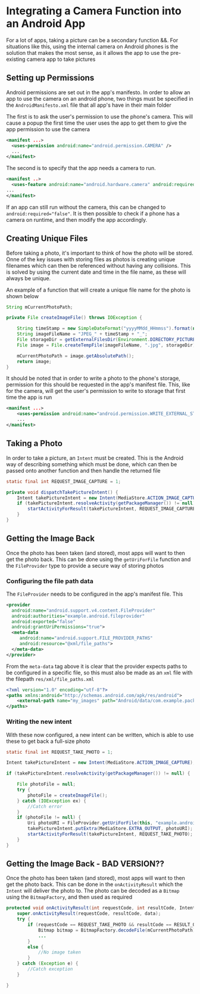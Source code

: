 # Integrating a Camera Function into an Android App

For a lot of apps, taking a picture can be a secondary function &&. For situations like this, using the internal camera on Android phones is the solution that makes the most sense, as it allows the app to use the pre-existing camera app to take pictures

## Setting up Permissions

Android permissions are set out in the app's manifesto. In order to allow an app to use the camera on an android phone, two things must be specified in the `AndroidManifesto.xml` file that all app's have in their main folder

The first is to ask the user's permission to use the phone's camera. This will cause a popup the first time the user uses the app to get them to give the app permission to use the camera

```xml
<manifest ...>
  <uses-permission android:name="android.permission.CAMERA" />
  ...
</manifest>
```

The second is to specify that the app needs a camera to run.

```xml
<manifest ..>
  <uses-feature android:name="android.hardware.camera" android:required="true" />
...
</manifest>
```

If an app can still run without the camera, this can be changed to `android:required="false"`. It is then possible to check if a phone has a camera on runtime, and then modify the app accordingly.

## Creating Unique Files

Before taking a photo, it's important to think of how the photo will be stored. Onne of the key issues with storing files as photos is creating unique filenames which can then be referenced without having any collisions. This is solved by using the current date and time in the file name, as these will always be unique.

An example of a function that will create a unique file name for the photo is shown below

```java
String mCurrentPhotoPath;

private File createImageFile() throws IOException {

    String timeStamp = new SimpleDateFormat("yyyyMMdd_HHmmss").format(new Date());
    String imageFileName = "JPEG_" + timeStamp + "_";
    File storageDir = getExternalFilesDir(Environment.DIRECTORY_PICTURES);
    File image = File.createTempFile(imageFileName, ".jpg", storageDir);

    mCurrentPhotoPath = image.getAbsolutePath();
    return image;
}
```

It should be noted that in order to write a photo to the phone's storage, permission for this should be requested in the app's manifest file. This, like for the camera, will get the user's permission to write to storage that first time the app is run

```xml
<manifest ...>
    <uses-permission android:name="android.permission.WRITE_EXTERNAL_STORAGE" />
    ...
</manifest>
```

## Taking a Photo

In order to take a picture, an `Intent` must be created. This is the Android way of describing something which must be done, which can then be passed onto another function and then handle the returned file

```java
static final int REQUEST_IMAGE_CAPTURE = 1;

private void dispatchTakePictureIntent() {
    Intent takePictureIntent = new Intent(MediaStore.ACTION_IMAGE_CAPTURE);
    if (takePictureIntent.resolveActivity(getPackageManager()) != null) {
        startActivityForResult(takePictureIntent, REQUEST_IMAGE_CAPTURE);
    }
}
```

## Getting the Image Back

Once the photo has been taken (and stored), most apps will want to then get the photo back. This can be done using the  `getUriForFile` function and the `FileProvider` type to provide a secure way of storing photos

### Configuring the file path data

The `FileProvider` needs to be configured in the app's manifest file. This

```xml
<provider
  android:name="android.support.v4.content.FileProvider"
  android:authorities="example.android.fileprovider"
  android:exported="false"
  android:grantUriPermissions="true">
  <meta-data
     android:name="android.support.FILE_PROVIDER_PATHS"
     android:resource="@xml/file_paths">
  </meta-data>
</provider>
```

From the `meta-data` tag above it is clear that the provider expects paths to be configured in a specific file, so this must also be made as an `xml` file with the filepath `res/xml/file_paths.xml`

```xml
<?xml version="1.0" encoding="utf-8"?>
<paths xmlns:android="http://schemas.android.com/apk/res/android">
    <external-path name="my_images" path="Android/data/com.example.package.name/files/Pictures" />
</paths>
```

### Writing the new intent

With these now configured, a new intent can be written, which is able to use these to get back a full-size photo

```java
static final int REQUEST_TAKE_PHOTO = 1;

Intent takePictureIntent = new Intent(MediaStore.ACTION_IMAGE_CAPTURE);

if (takePictureIntent.resolveActivity(getPackageManager()) != null) {

    File photoFile = null;
    try {
        photoFile = createImageFile();
    } catch (IOException ex) {
        //Catch error
    }
    if (photoFile != null) {
        Uri photoURI = FileProvider.getUriForFile(this, "example.android.fileprovider", photoFile);
        takePictureIntent.putExtra(MediaStore.EXTRA_OUTPUT, photoURI);
        startActivityForResult(takePictureIntent, REQUEST_TAKE_PHOTO);
    }
}
```

## Getting the Image Back - BAD VERSION??

Once the photo has been taken (and stored), most apps will want to then get the photo back. This can be done in the `onActivityResult` which the `Intent` will deliver the photo to. The photo can be decoded as a `Bitmap` using the `BitmapFactory`, and then used as required

```java
protected void onActivityResult(int requestCode, int resultCode, Intent data) {
    super.onActivityResult(requestCode, resultCode, data);
    try {
        if (requestCode == REQUEST_TAKE_PHOTO && resultCode == RESULT_OK){
            Bitmap bitmap = BitmapFactory.decodeFile(mCurrentPhotoPath);
            ...
        }
        else {
            //No image taken
        }
    } catch (Exception e) {
        //Catch exception
    }

}
```
